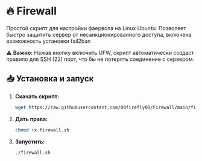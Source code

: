 # 🔥 Firewall  

Простой скрипт для настройки фаервола на Linux Ubuntu. Позволяет быстро защитить сервер от несанкционированного доступа, включена возможность установки fail2ban 

⚠ **Важно:** Нажав кнопку включить UFW, скрипт автоматически создаст правило для SSH (22) порт, что бы не потерять соединение с сервером.

## 📥 Установка и запуск  

1. **Скачать скрипт:**  
   ```sh
   wget https://raw.githubusercontent.com/00firefly00/Firewall/main/firewall.sh

2. **Дать права:**
   ```sh
   chmod +x firewall.sh

3. **Запустить:**
   ```sh
   ./firewall.sh

